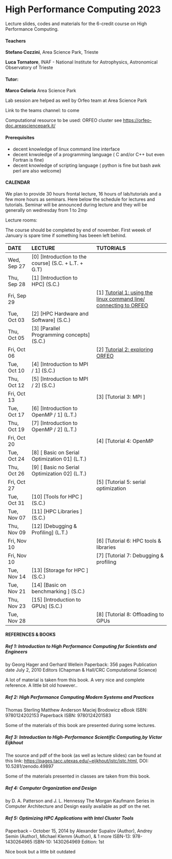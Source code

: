 # High Performance Computing 2023
Lecture slides, codes and materials for the 6-credit course on High Performance Computing.


#### Teachers 

**Stefano Cozzini**, Area Science Park, Trieste

**Luca Tornatore**, INAF - National Institute for Astrophysics, Astronomical Observatory of Trieste

#### Tutor:

**Marco Celoria** Area Science Park 

Lab session are helped as well by Orfeo team at Area Science Park 

Link to the teams channel:  to come

Computational resource to be used: ORFEO cluster see https://orfeo-doc.areasciencepark.it/

#### Prerequisites

  - decent knowledge of linux command line interface 
  - decent knwoledge of a programming language ( C and/or C++ but even Fortran is fine)
  - decent knowledge of scripting language  ( python is fine but bash awk perl are also welcome}

#### CALENDAR

We plan to provide 30 hours frontal lecture, 16 hours of lab/tutorials and a few more hours as seminars.
Here below the schedule for lectures and tutorials. 
Seminar will be announced during lecture and they will be  generally on wednesday from 1 to 2mp

Lecture rooms:


The course should be completed by end of november.
First weeek of January is spare time if something has beeen left behind.


| DATE         | LECTURE                                     | TUTORIALS                                                           |
| :----------  | :---------------------------------------------| :---------------------------------------------                      |
| Wed, Sep 27  | [0] [Introduction to the course] (S.C. + L.T. + G.T) |           |
| Thu, Sep 28  | [1] [Introduction to HPC] (S.C.)|          | 
| Fri, Sep 29  |                  |   [1] [Tutorial 1: using the linux command line/ connecting to ORFEO](Intro/readme.md)  |
| Tue, Oct 03  |  [2] [HPC Hardware and Software] (S.C.)       |                                     |                      
| Thu, Oct 05  |  [3] [Parallel Programming concepts] (S.C.) |                                     |
| Fri, Oct 06  |                              |  [2] [Tutorial 2: exploring ORFEO](Intro/README.md)     |
| Tue, Oct 10  |  [4] [Introduction to MPI / 1] (S.C.)|                                     |              
| Thu, Oct 12  |  [5] [Introduction to MPI / 2] (S.C.)|                                     |
| Fri, Oct 13  |                              |  [3] [Tutorial 3: MPI ]    |
| Tue, Oct 17  |  [6] [Introduction to OpenMP / 1] (L.T.)  |                                     |     
| Thu, Oct 19  |  [7] [Introduction to OpenMP / 2] (L.T.) |                                     |
| Fri, Oct 20  |                              |  [4] [Tutorial 4: OpenMP    |
| Tue, Oct 24  |  [8] [ Basic on Serial Optimization 01] (L.T.)      |    |              
| Thu, Oct 26  |  [9] [ Basic no Serial Optimization 02] (L.T.)      |
| Fri, Oct 27  |                              |  [5] [Tutorial 5: serial optimization     |
| Tue, Oct 31  |  [10] [Tools for HPC ] (S.C.)        |                                     | 
| Tue, Nov 07  |  [11] [HPC Libraries ] (S.C.)        |                                     | 
| Thu, Nov 09  |  [12] [Debugging & Profiling] (L.T.) |      
| Fri, Nov 10  |                              | [6] [Tutorial 6: HPC tools & libraries |
| Fri, Nov 10  |                              | [7] [Tutorial 7: Debugging & profiling |
| Tue, Nov 14  |  [13] [Storage for HPC  ] (S.C.)  |                                     |    
| Tue, Nov 21  |  [14] [Basic on benchmarking  ] (S.C.)        |                                     |
| Thu, Nov 23  |  [15] [Introduction to GPUs] (S.C.) |  
| Tue, Nov 28  |        |         [8] [Tutorial 8: Offloading to GPUs   |

#### REFERENCES & BOOKS


##### Ref 1: Introduction to High Performance Computing for Scientists and Engineers
by Georg Hager and Gerhard Wellein Paperback: 356 pages Publication date July 2, 2010 Editors (Chapman & Hall/CRC Computational Science)

A lot of material is taken from this book. A very nice and complete reference. A little bit old however..

##### Ref 2: High Performance Computing Modern Systems and Practices
Thomas Sterling Matthew Anderson Maciej Brodowicz eBook ISBN: 9780124202153 Paperback ISBN: 9780124201583

Some of the materials of this book are presented during some lectures.

##### Ref 3: Introduction to High-Performance Scientific Computing,by Victor Eijkhout
The source and pdf of the book (as well as lecture slides) can be found at this link: https://pages.tacc.utexas.edu/~eijkhout/istc/istc.html, DOI: 10.5281/zenodo.49897

Some of the materials presented in classes are taken from this book.

##### Ref 4: Computer Organization and Design
by D. A. Patterson and J. L. Hennessy The Morgan Kaufmann Series in Computer Architecture and Design easily available as pdf on the net.

##### Ref 5: Optimizing HPC Applications with Intel Cluster Tools
Paperback – October 15, 2014 by Alexander Supalov (Author), Andrey Semin (Author), Michael Klemm (Author), & 1 more ISBN-13: 978-1430264965 ISBN-10: 1430264969 Edition: 1st

Nice book but a little bit outdated

